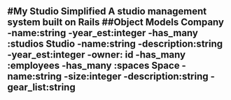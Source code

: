 #My Studio Simplified
A studio management system built on Rails
##Object Models
Company
-name:string
-year_est:integer
-has_many :studios
Studio
-name:string
-description:string
-year_est:integer
-owner: id
-has_many :employees
-has_many :spaces
Space
-name:string
-size:integer
-description:string
-gear_list:string
-